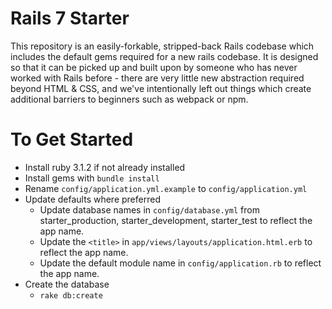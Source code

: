 # Rails 7 Starter

This repository is an easily-forkable, stripped-back Rails codebase which includes the default gems required for a new rails codebase. It is designed so that it can be picked up and built upon by someone who has never worked with Rails before - there are very little new abstraction required beyond HTML & CSS, and we've intentionally left out things which create additional barriers to beginners such as webpack or npm.  

# To Get Started
- Install ruby 3.1.2 if not already installed
- Install gems with `bundle install`
- Rename `config/application.yml.example` to `config/application.yml`
- Update defaults where preferred
  - Update database names in `config/database.yml` from starter_production, starter_development, starter_test to reflect the app name.
  - Update the `<title>` in `app/views/layouts/application.html.erb` to reflect the app name.
  - Update the default module name in `config/application.rb` to reflect the app name.
- Create the database
  - `rake db:create`